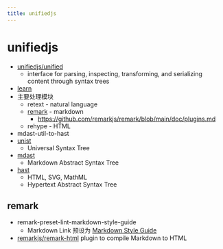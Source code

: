 ```yaml
---
title: unifiedjs
---
```


# unifiedjs

- [unifiedjs/unified](https://github.com/unifiedjs/unified)
  - interface for parsing, inspecting, transforming, and serializing content through syntax trees
- [learn](https://unifiedjs.com/learn/)
- 主要处理模块
  - retext - natural language
  - [remark](https://remark.js.org/) - markdown
    - https://github.com/remarkjs/remark/blob/main/doc/plugins.md
  - rehype - HTML
- mdast-util-to-hast
- [unist](https://github.com/syntax-tree/unist)
  - Universal Syntax Tree
- [mdast](https://github.com/syntax-tree/mdast)
  - Markdown Abstract Syntax Tree
- [hast](https://github.com/syntax-tree/hast)
  - HTML, SVG, MathML
  - Hypertext Abstract Syntax Tree

## remark

- remark-preset-lint-markdown-style-guide
  - Markdown Link 预设为 [Markdown Style Guide](https://cirosantilli.com/markdown-style-guide)
- [remarkjs/remark-html](https://github.com/remarkjs/remark-html)
  plugin to compile Markdown to HTML
